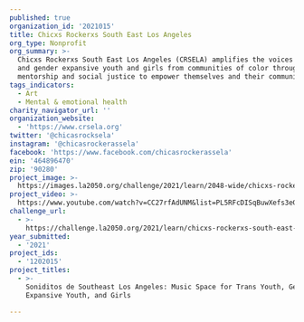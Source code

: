 ```yaml
---
published: true
organization_id: '2021015'
title: Chicxs Rockerxs South East Los Angeles
org_type: Nonprofit
org_summary: >-
  Chicxs Rockerxs South East Los Angeles (CRSELA) amplifies the voices of trans
  and gender expansive youth and girls from communities of color through music,
  mentorship and social justice to empower themselves and their communities.
tags_indicators:
  - Art
  - Mental & emotional health
charity_navigator_url: ''
organization_website:
  - 'https://www.crsela.org'
twitter: '@chicasrocksela'
instagram: '@chicasrockerassela'
facebook: 'https://www.facebook.com/chicasrockerassela'
ein: '464896470'
zip: '90280'
project_image: >-
  https://images.la2050.org/challenge/2021/learn/2048-wide/chicxs-rockerxs-south-east-los-angeles.jpg
project_video: >-
  https://www.youtube.com/watch?v=CC27rfAdUNM&list=PL5RFcDISqBuwXefs3eGPblPnWQZvaaft2
challenge_url:
  - >-
    https://challenge.la2050.org/2021/learn/chicxs-rockerxs-south-east-los-angeles/
year_submitted:
  - '2021'
project_ids:
  - '1202015'
project_titles:
  - >-
    Soniditos de Southeast Los Angeles: Music Space for Trans Youth, Gender
    Expansive Youth, and Girls

---
```

